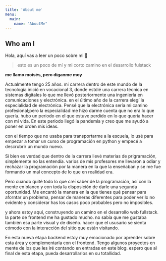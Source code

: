 ```yaml
---
title: 'About me'
menu:
  main:
    name: "AboutMe"
---
```


## Who am I

Hola, aquí vas a leer un poco sobre mi 🤩

> esto es un poco de mí y mi corto camino en el desarrollo fulstack


**me llamo moisés, pero diganme moy** 

Actualmente tengo 25 años. mi carrera dentro de este mundo de la tecnología inició en vocacional 3, donde estdié una carrera técnica en sistemas digitales lo que me llevó posteriormente una ingeniería en comunicaciones y electrónica.
en el último año de la carrera elegí la especialidad de electrónica. Pensé que la electrónica sería mi camino profesional;pero la especialidad me hizo darme cuenta que no era lo que quería. hubo un periodo en el que estuve perdido en lo que quería hacer con mi vida. En este periodo llegó la pandemia y creo que me ayudó a poner en orden mis ideas. 

con el tiempo que no usaba para transportarme a la escuela, lo usé para empezar a tomar un curso de programación en python y empecé a descrubrir un mundo nuevo.

Si bien es verdad que dentro de la carrera llevé materias de prigramación, simplemente no las entendía. varios de mis profesores me llevaron a odiar y rechazar la programación por la manera en la que la enseñaban y se me fue formando un mal concepto de lo que en realidad era. 

Pero cuando quité todo lo que creí saber de la programación, así con la mente en blanco y con toda la disposición de darle una segunda oportunidad. 
Me encantó la manera en la que tienes qué pensar para aforntar un problema, pensar de maneras diferentes para poder ver lo no evidente y considerar has los casos poco probables pero no imposibles.

y ahora estoy aquí, construyendo un camino en el desarrollo web fullstack. la parte de frontend me ha gustado mucho. no sabía que me gustaba también esa parte visual y de diseño. hacer que el ususario se sienta cómodo con la interacción del sitio que están visitando.

En esta nueva etapa backend estoy muy emocionado por aprender sobre esta área y complementarla con el frontend. Tengo algunos proyectos en mente de los que les iré contando en entradas en este blog. espero que al final de esta etapa, pueda desarrollarlos en su totallidad. 
